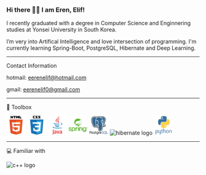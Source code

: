 ### Hi there 👋🏻 I am Eren, Elif!


I recently graduated with a degree in  Computer Science and Enginnering studies at Yonsei University in South Korea. 

I’m very into Artifical Intelligence and love intersection of programming. I'm currently learning Spring-Boot, PostgreSQL, Hibernate and Deep Learning.

--- 

Contact Information

hotmail: 
eerenelif@hotmail.com 

gmail:
eerenelif0@gmail.com
       
---

🧰 Toolbox 

<img src="https://github.com/devicons/devicon/blob/master/icons/html5/html5-original-wordmark.svg" alt="html5 logo" width="50" height="50" /> <img src="https://github.com/devicons/devicon/blob/master/icons/css3/css3-original-wordmark.svg" alt="css3 logo" width="50" height="50" />  <img src="https://github.com/devicons/devicon/blob/master/icons/java/java-original-wordmark.svg" alt="java logo" width="50" height="50" />  <img src="https://raw.githubusercontent.com/devicons/devicon/1119b9f84c0290e0f0b38982099a2bd027a48bf1/icons/spring/spring-original-wordmark.svg" alt="spring-boot logo" width="50" height="50" /> <img src="https://github.com/devicons/devicon/blob/master/icons/postgresql/postgresql-original-wordmark.svg" alt="postgresql logo" width="50" height="50" /> <img src="https://cdn.worldvectorlogo.com/logos/hibernate-1.svg" alt="hibernate logo" width="50" height="50" /> 
<img src="https://github.com/devicons/devicon/blob/master/icons/python/python-original-wordmark.svg" alt="python logo" width="50" height="50" />


---

💻 Familiar with 

  <img src="https://cdn.worldvectorlogo.com/logos/c.svg" alt="c++ logo" width="50" height="50" /> 
 

<!--
**Eer3n/Eer3n** is a ✨ _special_ ✨ repository because its `README.md` (this file) appears on your GitHub profile.

Here are some ideas to get you started:

- 🔭 I’m currently working on ...
- 🌱 I’m currently learning ...
- 👯 I’m looking to collaborate on ...
- 🤔 I’m looking for help with ...
- 💬 Ask me about ...
- 📫 How to reach me: ...
- 😄 Pronouns: ...
- ⚡ Fun fact: ...
<img src="https://github.com/devicons/devicon/blob/master/icons/postgresql/postgresql-original-wordmark.svg" alt="postgresql logo" width="50" height="50" />
<img src="https://cdn.worldvectorlogo.com/logos/hibernate-1.svg" alt="hybernate logo" width="50" height="50" /> <img src="https://cdn.worldvectorlogo.com/logos/c.svg" alt="c-plus-plus logo" width="50" height="50" />
<img src="https://github.com/devicons/devicon/blob/master/icons/spring/spring-original-wordmark.svg" alt="spring logo" width="50" height="50" />
<img src="https://cdn.worldvectorlogo.com/logos/logo-javascript.svg" alt="pjavascript logo" width="50" height="50" /> 
-->
